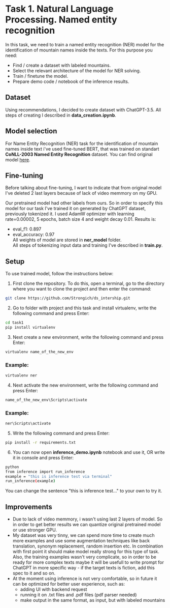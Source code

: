 # Task 1. Natural Language Processing. Named entity recognition
In this task, we need to train a named entity recognition (NER) model for the identification of
mountain names inside the texts. For this purpose you need:
* Find / create a dataset with labeled mountains.
* Select the relevant architecture of the model for NER solving.
* Train / finetune the model.
* Prepare demo code / notebook of the inference results.

## Dataset 
Using recommendations, I decided to create dataset with ChatGPT-3.5. All steps of creating I described in <b>data_creation.ipynb</b>.
## Model selection
For Name Entity Recognition (NER) task for the identification of mountain names inside text i've used fine-tuned BERT, that was trained on standart <b>CoNLL-2003 Named Entity Recognition</b> dataset. You can find original model [here](https://huggingface.co/dslim/bert-base-NER).
## Fine-tuning 
Before talking about fine-tuning, I want to indicate that from original model I've deleted 2 last layers because of lack of video memmory on my GPU. 

Our pretrained model had other labels from ours. So in order to specify this model for our task I've trained it on generated by ChatGPT dataset, previously tokenized it. I used AdamW optimizer with learning rate=0.00002, 5 epochs, batch size 4 and weight decay 0.01. Results is:
* eval_f1: 0.897
* eval_accuracy: 0.97 \
All weights of model are stored in <b>ner_model</b> folder.\
All steps of tokenizing input data and training I've described in <b>train.py</b>.
## Setup
To use trained model, follow the instructions below:
1. First clone the repository. To do this, open a terminal, go to the directory where you want to clone the project and then enter the command:
```bash
git clone https://github.com/Strongich/ds_intership.git
```
2. Go to folder with project and this task and install virtualenv, write the following command and press Enter:
```bash
cd task1
pip install virtualenv
```
3. Next create a new environment, write the following command and press Enter:
```bash
virtualenv name_of_the_new_env
```
### Example:
```bash
virtualenv ner
```
4. Next activate the new environment, write the following command and press Enter:
```bash
name_of_the_new_env\Scripts\activate
```
### Example:
```bash
ner\Scripts\activate
```
5. Write the following command and press Enter:
 ```bash
pip install -r requirements.txt
```
6. You can now open <b>inference_demo.ipynb</b> notebook and use it, OR write it in console and press Enter:
```bash
python
from inference import run_inference
example = "this is inference test via terminal"
run_inference(example)
```
You can change the sentence "this is inference test..." to your own to try it.

## Improvements
* Due to lack of video memmory, i wasn't using last 2 layers of model. So in order to get better results we can quantize original pretrained model or use stronger GPU.
* My dataset was very tinny, we can spend more time to create much more examples and use some augmentation techniques like back translation, synonym replacement, random insertion etc. In combination with first point it should make model really strong for this type of task. Also, the training examples wasn't very complicate, so in order to be ready for more complex texts maybe it will be usefull to write prompt for ChatGPT in more specific way - if the target texts is fiction, add this spec to it and so on.
* At the moment using inference is not very comfortable, so in future it can be optimized for better user experience, such as:
    * adding UI with backend request
    * running it on .txt files and .pdf files (pdf parser needed)
    * make output in the same format, as input, but with labeled mountains

